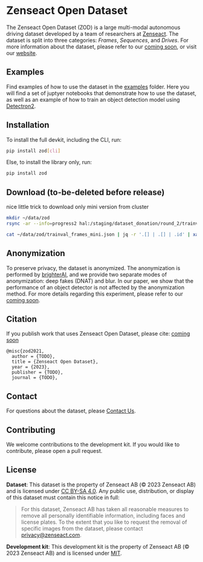 # Zenseact Open Dataset
The Zenseact Open Dataset (ZOD) is a large multi-modal autonomous driving dataset developed by a team of researchers at [Zenseact](https://zenseact.com/). The dataset is split into three categories: *Frames*, *Sequences*, and *Drives*. For more information about the dataset, please refer to our [coming soon](), or visit our [website](https://zenseact.github.io/zod-web/).

## Examples
Find examples of how to use the dataset in the [examples](examples/) folder. Here you will find a set of juptyer notebooks that demonstrate how to use the dataset, as well as an example of how to train an object detection model using [Detectron2](https://github.com/facebookresearch/detectron2).

## Installation

To install the full devkit, including the CLI, run:
```bash
pip install zod[cli]
```

Else, to install the library only, run:
```bash
pip install zod
```

## Download (to-be-deleted before release)

nice little trick to download only mini version from cluster

```bash
mkdir ~/data/zod
rsync -ar --info=progress2 hal:/staging/dataset_donation/round_2/trainval_frames_mini.json ~/data/zod/

cat ~/data/zod/trainval_frames_mini.json | jq -r '.[] | .[] | .id' | xargs -I{} rsync -ar --info=progress2 hal:/staging/dataset_donation/round_2/single_frames/{} ~/data/zod/single_frames
```

## Anonymization
To preserve privacy, the dataset is anonymized. The anonymization is performed by [brighterAI](https://brighter.ai/), and we provide two separate modes of anonymization: deep fakes (DNAT) and blur. In our paper, we show that the performance of an object detector is not affected by the anonymization method. For more details regarding this experiment, please refer to our [coming soon]().

## Citation
If you publish work that uses Zenseact Open Dataset, please cite: [coming soon]()

```
@misc{zod2021,
  author = {TODO},
  title = {Zenseact Open Dataset},
  year = {2023},
  publisher = {TODO},
  journal = {TODO},
```

## Contact
For questions about the dataset, please [Contact Us](mailto:opendataset@zenseact.com).

## Contributing
We welcome contributions to the development kit. If you would like to contribute, please open a pull request.

## License
**Dataset**: This dataset is the property of Zenseact AB (© 2023 Zenseact AB) and is licensed under [CC BY-SA 4.0](https://creativecommons.org/licenses/by-sa/4.0/). Any public use, distribution, or display of this dataset must contain this notice in full:

> For this dataset, Zenseact AB has taken all reasonable measures to remove all personally identifiable information, including faces and license plates. To the extent that you like to request the removal of specific images from the dataset, please contact [privacy@zenseact.com](mailto:privacy@zenseact.com).


**Development kit**: This development kit is the property of Zenseact AB (© 2023 Zenseact AB) and is licensed under [MIT](https://opensource.org/licenses/MIT).
